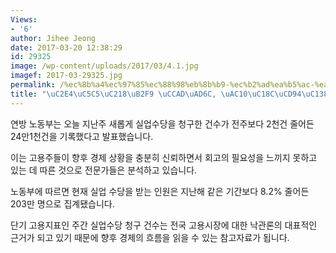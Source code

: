 ```yaml
---
Views:
- '6'
author: Jihee Jeong
date: 2017-03-20 12:38:29
id: 29325
image: /wp-content/uploads/2017/03/4.1.jpg
imagef: 2017-03-29325.jpg
permalink: /%ec%8b%a4%ec%97%85%ec%88%98%eb%8b%b9-%ec%b2%ad%ea%b5%ac-%ea%b0%90%ec%86%8c%ec%b6%94%ec%84%b8-%ec%a7%80%ec%86%8d/
title: "\uC2E4\uC5C5\uC218\uB2F9 \uCCAD\uAD6C, \uAC10\uC18C\uCD94\uC138 \uC9C0\uC18D"
---
```


연방 노동부는 오늘 지난주 새롭게 실업수당을 청구한 건수가 전주보다 2천건 줄어든 24만1천건을 기록했다고 발표했습니다.

이는 고용주들이 향후 경제 상황을 충분히 신뢰하면서 회고의 필요성을 느끼지 못하고 있는 데 따른 것으로 전문가들은 분석하고 있습니다.

노동부에 따르면 현재 실업 수당을 받는 인원은 지난해 같은 기간보다 8.2% 줄어든 203만 명으로 집계됐습니다.

단기 고용지표인 주간 실업수당 청구 건수는 전국 고용시장에 대한 낙관론의 대표적인 근거가 되고 있기 때문에 향후 경제의 흐름을 읽을 수 있는 참고자료가 됩니다.